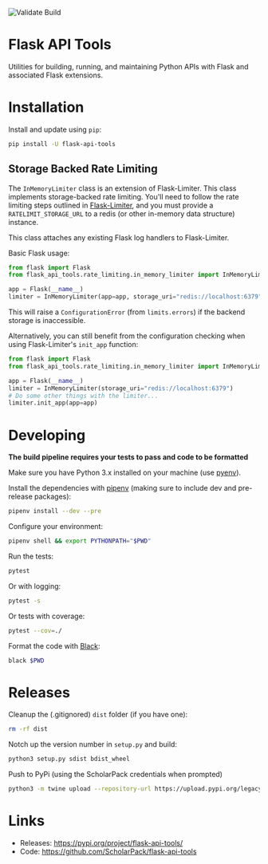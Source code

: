 ![Validate Build](https://github.com/ScholarPack/flask-api-tools/workflows/Validate%20Build/badge.svg)

# Flask API Tools
Utilities for building, running, and maintaining Python APIs with Flask and 
associated Flask extensions.

# Installation
Install and update using `pip`:

```bash 
pip install -U flask-api-tools
```

## Storage Backed Rate Limiting
The ```InMemoryLimiter``` class is an extension of Flask-Limiter. This class
implements storage-backed rate limiting. You'll need to follow the rate limiting steps
outlined in [Flask-Limiter](https://flask-limiter.readthedocs.io/en/stable/), and 
you must provide a ```RATELIMIT_STORAGE_URL``` to a redis (or other in-memory data
structure) instance. 

This class attaches any existing Flask log handlers to Flask-Limiter.

Basic Flask usage:

```python
from flask import Flask
from flask_api_tools.rate_limiting.in_memory_limiter import InMemoryLimiter

app = Flask(__name__)
limiter = InMemoryLimiter(app=app, storage_uri="redis://localhost:6379")
```

This will raise a ```ConfigurationError``` (from ```limits.errors```) if the backend
storage is inaccessible. 

Alternatively, you can still benefit from the configuration checking when using
Flask-Limiter's ```init_app``` function:

```python
from flask import Flask
from flask_api_tools.rate_limiting.in_memory_limiter import InMemoryLimiter

app = Flask(__name__)
limiter = InMemoryLimiter(storage_uri="redis://localhost:6379")
# Do some other things with the limiter...
limiter.init_app(app=app)
```

# Developing
__The build pipeline requires your tests to pass and code to be formatted__

Make sure you have Python 3.x installed on your machine (use [pyenv](https://github.com/pyenv/pyenv)).

Install the dependencies with [pipenv](https://github.com/pypa/pipenv) (making sure to include dev and pre-release packages):

```bash
pipenv install --dev --pre
```

Configure your environment:

```bash
pipenv shell && export PYTHONPATH="$PWD"
```

Run the tests:

```bash
pytest
```

Or with logging:

```bash
pytest -s
```

Or tests with coverage:

```bash
pytest --cov=./
```

Format the code with [Black](https://github.com/psf/black):

```bash
black $PWD
```

# Releases
Cleanup the (.gitignored) `dist` folder (if you have one):

```bash
rm -rf dist
```

Notch up the version number in `setup.py` and build:

```bash
python3 setup.py sdist bdist_wheel
```

Push to PyPi (using the ScholarPack credentials when prompted)

```bash
python3 -m twine upload --repository-url https://upload.pypi.org/legacy/ dist/*
```

# Links
* Releases: https://pypi.org/project/flask-api-tools/
* Code: https://github.com/ScholarPack/flask-api-tools
